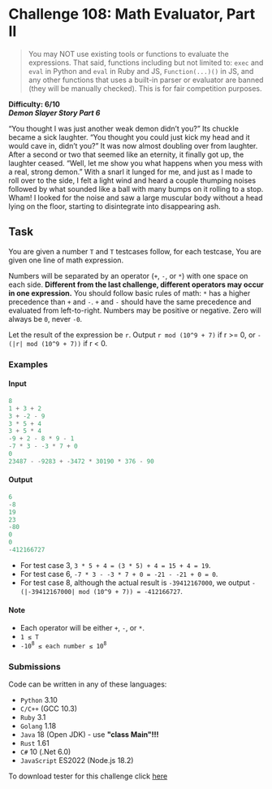 # Challenge 108: Math Evaluator, Part II

> You may NOT use existing tools or functions to evaluate the expressions. That said, functions including but not limited to: `exec` and `eval` in Python and `eval` in Ruby and JS, `Function(...)()` in JS, and any other functions that uses a built-in parser or evaluator are banned (they will be manually checked). This is for fair competition purposes.

**Difficulty: 6/10**  
_**Demon Slayer Story Part 6**_

“You thought I was just another weak demon didn’t you?” Its chuckle became a sick laughter.
“You thought you could just kick my head and it would cave in, didn’t you?” It was now almost doubling over from laughter. After a second or two that seemed like an eternity, it finally got up, the laughter ceased. “Well, let me show you what happens when you mess with a real, strong demon.” With a snarl it lunged for me, and just as I made to roll over to the side, I felt a light wind and heard a couple thumping noises followed by what sounded like a ball with many bumps on it rolling to a stop.
Wham!
I looked for the noise and saw a large muscular body without a head lying on the floor, starting to disintegrate into disappearing ash.

## Task

You are given a number `T` and `T` testcases follow, for each testcase, You are given one line of math expression.

Numbers will be separated by an operator (`+`, `-`, or `*`) with one space on each side. **Different from the last challenge, different operators may occur in one expression.**
You should follow basic rules of math: `*` has a higher precedence than `+` and `-`. `+` and `-` should have the same precedence and evaluated from left-to-right.
Numbers may be positive or negative. Zero will always be `0`, never `-0`.

Let the result of the expression be `r`. Output `r mod (10^9 + 7)` if r >= 0, or `-(|r| mod (10^9 + 7))` if r < 0.

### Examples

#### Input

```rs
8
1 + 3 + 2
3 + -2 - 9
3 * 5 + 4
3 + 5 * 4
-9 + 2 - 8 * 9 - 1
-7 * 3 - -3 * 7 + 0
0
23487 - -9283 + -3472 * 30190 * 376 - 90
```

#### Output

```rs
6
-8
19
23
-80
0
0
-412166727
```

- For test case 3, `3 * 5 + 4 = (3 * 5) + 4 = 15 + 4 = 19`.
- For test case 6, `-7 * 3 - -3 * 7 + 0 = -21 - -21 + 0 = 0`.
- For test case 8, although the actual result is `-39412167000`, we output `-(|-39412167000| mod (10^9 + 7)) = -412166727`.

#### Note

- Each operator will be either `+`, `-`, or `*`.
- `1 ≤ T`
- `-10`<sup>`8`</sup>` ≤ each number ≤ 10`<sup>`8`</sup>

### Submissions

Code can be written in any of these languages:

- `Python` 3.10
- `C/C++` (GCC 10.3)
- `Ruby` 3.1
- `Golang` 1.18
- `Java` 18 (Open JDK) - use **"class Main"!!!**
- `Rust` 1.61
- `C#` 10 (.Net 6.0)
- `JavaScript` ES2022 (Node.js 18.2)

To download tester for this challenge click [here](https://downgit.github.io/#/home?url=https://github.com/Pomroka/PreviousChallenges/tree/main/Challenge_108)
